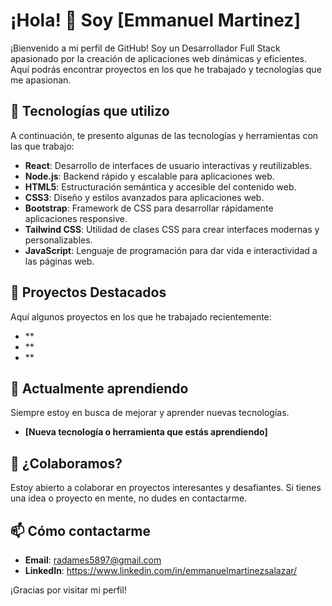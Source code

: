 # ¡Hola! 👋 Soy [Emmanuel Martinez]

¡Bienvenido a mi perfil de GitHub! Soy un Desarrollador Full Stack apasionado por la creación de aplicaciones web dinámicas y eficientes. Aquí podrás encontrar proyectos en los que he trabajado y tecnologías que me apasionan.

## 🚀 Tecnologías que utilizo

A continuación, te presento algunas de las tecnologías y herramientas con las que trabajo:

- **React**: Desarrollo de interfaces de usuario interactivas y reutilizables.
- **Node.js**: Backend rápido y escalable para aplicaciones web.
- **HTML5**: Estructuración semántica y accesible del contenido web.
- **CSS3**: Diseño y estilos avanzados para aplicaciones web.
- **Bootstrap**: Framework de CSS para desarrollar rápidamente aplicaciones responsive.
- **Tailwind CSS**: Utilidad de clases CSS para crear interfaces modernas y personalizables.
- **JavaScript**: Lenguaje de programación para dar vida e interactividad a las páginas web.

## 💼 Proyectos Destacados

Aquí algunos proyectos en los que he trabajado recientemente:

- **
- **
- **

## 🌱 Actualmente aprendiendo

Siempre estoy en busca de mejorar y aprender nuevas tecnologías.

- **[Nueva tecnología o herramienta que estás aprendiendo]**
  
## 🤝 ¿Colaboramos?

Estoy abierto a colaborar en proyectos interesantes y desafiantes. Si tienes una idea o proyecto en mente, no dudes en contactarme.

## 📫 Cómo contactarme

- **Email**: [radames5897@gmail.com](mailto:radames5897@gmail.com)
- **LinkedIn**: https://www.linkedin.com/in/emmanuelmartinezsalazar/
  
¡Gracias por visitar mi perfil!
